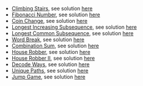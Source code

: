 - [Climbing Stairs](https://leetcode.com/problems/climbing-stairs/), see solution [here](./climbing-stairs.py)
- [Fibonacci Number](https://leetcode.com/problems/fibonacci-number/), see solution [here](./fibonacci-number.py)
- [Coin Change](https://leetcode.com/problems/coin-change/), see solution [here](./coin-change.py)
- [Longest Increasing Subsequence](https://leetcode.com/problems/longest-increasing-subsequence/), see solution [here](./longest-increasing-subsequence.py)
- [Longest Common Subsequence](https://leetcode.com/problems/longest-common-subsequence/), see solution [here](./longest-common-subsequence.py)
- [Word Break](https://leetcode.com/problems/word-break/), see solution [here](./word-break.py)
- [Combination Sum](https://leetcode.com/problems/combination-sum/), see solution [here](./combination-sum.py)
- [House Robber](https://leetcode.com/problems/house-robber/), see solution [here](./house-robber.py)
- [House Robber II](https://leetcode.com/problems/house-robber-ii/), see solution [here](./house-robber-ii.py)
- [Decode Ways](https://leetcode.com/problems/decode-ways/), see solution [here](./Climbing_Stairs.py)
- [Unique Paths](https://leetcode.com/problems/unique-paths/), see solution [here](./unique-paths.py)
- [Jump Game](https://leetcode.com/problems/jump-game/), see solution [here](./jump-game.py)
    